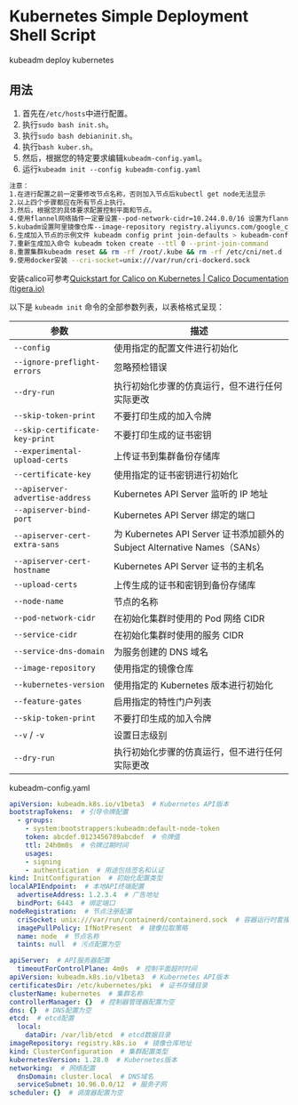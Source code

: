 # Kubernetes Simple Deployment Shell Script 

kubeadm deploy kubernetes

## 用法

1. 首先在`/etc/hosts`中进行配置。
2. 执行`sudo bash init.sh`。
3. 执行`sudo bash debianinit.sh`。
4. 执行`bash kuber.sh`。
5. 然后，根据您的特定要求编辑`kubeadm-config.yaml`。
6. 运行`kubeadm init --config kubeadm-config.yaml`

```bash
注意：
1.在进行配置之前一定要修改节点名称，否则加入节点后kubectl get node无法显示
2.以上四个步骤都应在所有节点上执行。 
3.然后，根据您的具体要求配置控制平面和节点。
4.使用flannel网络插件一定要设置--pod-network-cidr=10.244.0.0/16 设置为flannel分配的子网的范围
5.kubadm设置阿里镜像仓库--image-repository registry.aliyuncs.com/google_containers
6.生成加入节点的示例文件 kubeadm config print join-defaults > kubeadm-config.yaml
7.重新生成加入命令 kubeadm token create --ttl 0 --print-join-command
8.重置集群kubeadm reset && rm -rf /root/.kube && rm -rf /etc/cni/net.d
9.使用docker安装 --cri-socket=unix:///var/run/cri-dockerd.sock
```

安装calico可参考[Quickstart for Calico on Kubernetes | Calico Documentation (tigera.io)](https://docs.tigera.io/calico/latest/getting-started/kubernetes/quickstart)

以下是 `kubeadm init` 命令的全部参数列表，以表格格式呈现：

| 参数                            | 描述                                                         |
| ------------------------------- | ------------------------------------------------------------ |
| `--config`                      | 使用指定的配置文件进行初始化                                 |
| `--ignore-preflight-errors`     | 忽略预检错误                                                 |
| `--dry-run`                     | 执行初始化步骤的仿真运行，但不进行任何实际更改               |
| `--skip-token-print`            | 不要打印生成的加入令牌                                       |
| `--skip-certificate-key-print`  | 不要打印生成的证书密钥                                       |
| `--experimental-upload-certs`   | 上传证书到集群备份存储库                                     |
| `--certificate-key`             | 使用指定的证书密钥进行初始化                                 |
| `--apiserver-advertise-address` | Kubernetes API Server 监听的 IP 地址                         |
| `--apiserver-bind-port`         | Kubernetes API Server 绑定的端口                             |
| `--apiserver-cert-extra-sans`   | 为 Kubernetes API Server 证书添加额外的 Subject Alternative Names（SANs） |
| `--apiserver-cert-hostname`     | Kubernetes API Server 证书的主机名                           |
| `--upload-certs`                | 上传生成的证书和密钥到备份存储库                             |
| `--node-name`                   | 节点的名称                                                   |
| `--pod-network-cidr`            | 在初始化集群时使用的 Pod 网络 CIDR                           |
| `--service-cidr`                | 在初始化集群时使用的服务 CIDR                                |
| `--service-dns-domain`          | 为服务创建的 DNS 域名                                        |
| `--image-repository`            | 使用指定的镜像仓库                                           |
| `--kubernetes-version`          | 使用指定的 Kubernetes 版本进行初始化                         |
| `--feature-gates`               | 启用指定的特性门户列表                                       |
| `--skip-token-print`            | 不要打印生成的加入令牌                                       |
| `--v` / `-v`                    | 设置日志级别                                                 |
| `--dry-run`                     | 执行初始化步骤的仿真运行，但不进行任何实际更改               |

kubeadm-config.yaml

```yaml
apiVersion: kubeadm.k8s.io/v1beta3  # Kubernetes API版本
bootstrapTokens:  # 引导令牌配置
  - groups:
    - system:bootstrappers:kubeadm:default-node-token
    token: abcdef.0123456789abcdef  # 令牌值
    ttl: 24h0m0s  # 令牌过期时间
    usages:
    - signing
    - authentication  # 用途包括签名和认证
kind: InitConfiguration  # 初始化配置类型
localAPIEndpoint:  # 本地API终端配置
  advertiseAddress: 1.2.3.4  # 广告地址
  bindPort: 6443  # 绑定端口
nodeRegistration:  # 节点注册配置
  criSocket: unix:///var/run/containerd/containerd.sock  # 容器运行时套接字
  imagePullPolicy: IfNotPresent  # 镜像拉取策略
  name: node  # 节点名称
  taints: null  # 污点配置为空

apiServer:  # API服务器配置
  timeoutForControlPlane: 4m0s  # 控制平面超时时间
apiVersion: kubeadm.k8s.io/v1beta3  # Kubernetes API版本
certificatesDir: /etc/kubernetes/pki  # 证书存储目录
clusterName: kubernetes  # 集群名称
controllerManager: {}  # 控制器管理器配置为空
dns: {}  # DNS配置为空
etcd:  # etcd配置
  local:
    dataDir: /var/lib/etcd  # etcd数据目录
imageRepository: registry.k8s.io  # 镜像仓库地址
kind: ClusterConfiguration  # 集群配置类型
kubernetesVersion: 1.28.0  # Kubernetes版本
networking:  # 网络配置
  dnsDomain: cluster.local  # DNS域名
  serviceSubnet: 10.96.0.0/12  # 服务子网
scheduler: {}  # 调度器配置为空

```





